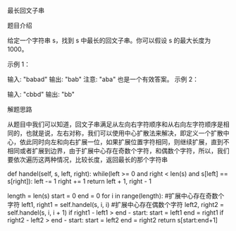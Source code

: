 最长回文子串

题目介绍

给定一个字符串 s，找到 s 中最长的回文子串。你可以假设 s 的最大长度为 1000。

示例 1：

输入: "babad"
输出: "bab"
注意: "aba" 也是一个有效答案。
示例 2：

输入: "cbbd"
输出: "bb"

解题思路

从题目中我们可以知道，回文子串满足从左向右字符顺序和从右向左字符顺序是相同的，也就是说，左右对称，我们可以使用中心扩散法来解决，即定义一个扩散中心，依此同时向左和向右扩展一位，如果扩展位置字符相同，则继续扩展，直到不相同或者扩展到边界，由于扩展中心存在奇数个字符，和偶数个字符，所以，我们要依次遍历这两种情况，比较长度，返回最长的那个字符串

def handel(self, s, left, right):
    while(left >= 0 and right < len(s) and s[left] == s[right]):
        left -= 1
        right += 1
    return left + 1, right - 1
    
length = len(s)
start = 0
end = 0
for i in range(length):
    #扩展中心存在奇数个字符
    left1, right1 = self.handel(s, i, i) 
    #扩展中心存在偶数个字符
    left2, right2 = self.handel(s, i, i + 1)
    if right1 - left1 > end - start:
        start = left1
        end = right1
    if right2 - left2 > end - start:
        start = left2
        end = right2
return s[start:end+1]
    
